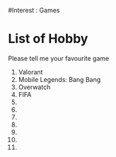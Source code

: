 #Interest   : Games 


# List of Hobby
Please tell me your favourite game 
1. Valorant 
2. Mobile Legends: Bang Bang
3. Overwatch  
4. FIFA
5.
6.
7.
8.
9.
10.
11.



